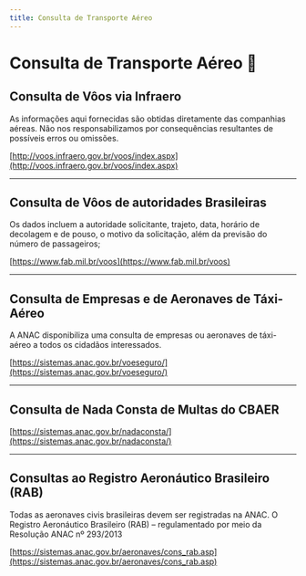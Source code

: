 ```yaml
---
title: Consulta de Transporte Aéreo
---
```

# Consulta de Transporte Aéreo 🛫
## Consulta de Vôos via Infraero
As informações aqui fornecidas são obtidas diretamente das companhias aéreas. Não nos responsabilizamos por consequências resultantes de possíveis erros ou omissões.

[http://voos.infraero.gov.br/voos/index.aspx](http://voos.infraero.gov.br/voos/index.aspx)

---
## Consulta de Vôos de autoridades Brasileiras
Os dados incluem a autoridade solicitante, trajeto, data, horário de decolagem e de pouso, o motivo da solicitação, além da previsão do número de passageiros;

[https://www.fab.mil.br/voos](https://www.fab.mil.br/voos)

---
## Consulta de Empresas e de Aeronaves de Táxi-Aéreo
A ANAC disponibiliza uma consulta de empresas ou aeronaves de táxi-aéreo a todos os cidadãos interessados.

[https://sistemas.anac.gov.br/voeseguro/](https://sistemas.anac.gov.br/voeseguro/)

---
## Consulta de Nada Consta de Multas do CBAER

[https://sistemas.anac.gov.br/nadaconsta/](https://sistemas.anac.gov.br/nadaconsta/)

---
## Consultas ao Registro Aeronáutico Brasileiro (RAB)
Todas as aeronaves civis brasileiras devem ser registradas na ANAC. O Registro Aeronáutico Brasileiro (RAB) – regulamentado por meio da Resolução ANAC nº 293/2013

[https://sistemas.anac.gov.br/aeronaves/cons_rab.asp](https://sistemas.anac.gov.br/aeronaves/cons_rab.asp)